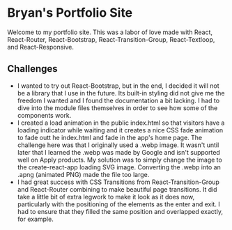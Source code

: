 # Bryan's Portfolio Site

Welcome to my portfolio site. This was a labor of love made with React, React-Router, React-Bootstrap, React-Transition-Group, React-Textloop, and React-Responsive.
## Challenges
* I wanted to try out React-Bootstrap, but in the end, I decided it will not be a library that I use in the future. Its built-in styling did not give me the freedom I wanted and I found the documentation a bit lacking. I had to dive into the module files themselves in order to see how some of the components work.
* I  created a load animation in the public index.html so that visitors have a loading indicator while waiting and it creates a nice CSS fade animation to fade outt he index.html and fade in the app's home page. The challenge here was that I originally used a .webp image. It wasn't until later that I learned the .webp was made by Google and isn't supported well on Apply products. My solution was to simply change the image to the create-react-app loading SVG image. Converting the .webp into an .apng (animated PNG) made the file too large.
* I had great success with CSS Transitions from React-Transition-Group and React-Router combining to make beautiful page transitions. It did take a little bit of extra legwork to make it look as it does now, particularly with the positioning of the elements as the enter and exit. I had to ensure that they filled the same position and overlapped exactly, for example.
